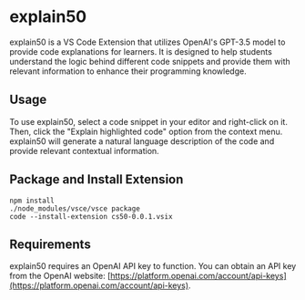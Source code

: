 # explain50

explain50 is a VS Code Extension that utilizes OpenAI's GPT-3.5 model to provide code explanations for learners. It is designed to help students understand the logic behind different code snippets and provide them with relevant information to enhance their programming knowledge.

## Usage
To use explain50, select a code snippet in your editor and right-click on it. Then, click the "Explain highlighted code" option from the context menu. explain50 will generate a natural language description of the code and provide relevant contextual information.

## Package and Install Extension

```
npm install
./node_modules/vsce/vsce package
code --install-extension cs50-0.0.1.vsix
```

## Requirements
explain50 requires an OpenAI API key to function. You can obtain an API key from the OpenAI website: [https://platform.openai.com/account/api-keys](https://platform.openai.com/account/api-keys).
